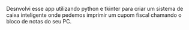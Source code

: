 Desnvolvi esse app utilizando python e tkinter para criar um sistema de caixa inteligente onde pedemos imprimir um cupom fiscal chamando o bloco de notas do seu PC. 
